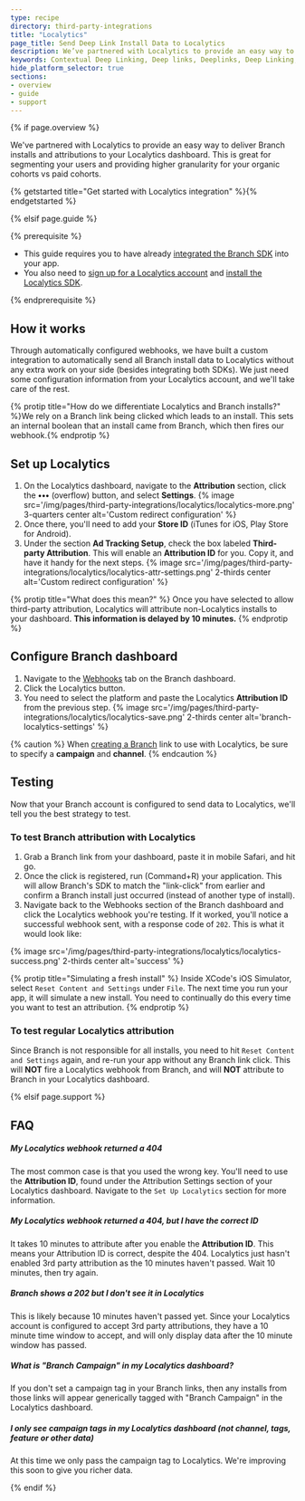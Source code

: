```yaml
---
type: recipe
directory: third-party-integrations
title: "Localytics"
page_title: Send Deep Link Install Data to Localytics
description: We’ve partnered with Localytics to provide an easy way to deliver Branch installs and attributions to your Localytics dashboard. Learn how to set it up.
keywords: Contextual Deep Linking, Deep links, Deeplinks, Deep Linking, Deeplinking, Deferred Deep Linking, Deferred Deeplinking, Google App Indexing, Google App Invites, Apple Universal Links, Apple Spotlight Search, Facebook App Links, AppLinks, Deepviews, Deep views, Analytics, Install Data, Localytics
hide_platform_selector: true
sections:
- overview
- guide
- support
---
```


{% if page.overview %}

We've partnered with Localytics to provide an easy way to deliver Branch installs and attributions to your Localytics dashboard. This is great for segmenting your users and providing higher granularity for your organic cohorts vs paid cohorts.

{% getstarted title="Get started with Localytics integration" %}{% endgetstarted %}

{% elsif page.guide %}

{% prerequisite %}

- This guide requires you to have already [integrated the Branch SDK]({{base.url}}/getting-started/sdk-integration-guide) into your app.
- You also need to [sign up for a Localytics account](https://www.localytics.com/free-trial-signup/) and [install the Localytics SDK](http://docs.localytics.com/).

{% endprerequisite %}

## How it works

Through automatically configured webhooks, we have built a custom integration to automatically send all Branch install data to Localytics without any extra work on your side (besides integrating both SDKs). We just need some configuration information from your Localytics account, and we'll take care of the rest.

{% protip title="How do we differentiate Localytics and Branch installs?" %}We rely on a Branch link being clicked which leads to an install. This sets an internal boolean that an install came from Branch, which then fires our webhook.{% endprotip %}

## Set up Localytics

1. On the Localytics dashboard, navigate to the **Attribution** section, click the **•••** (overflow) button, and select **Settings**. {% image src='/img/pages/third-party-integrations/localytics/localytics-more.png' 3-quarters center alt='Custom redirect configuration' %}
1. Once there, you'll need to add your **Store ID** (iTunes for iOS, Play Store for Android).
1. Under the section **Ad Tracking Setup**, check the box labeled **Third-party Attribution**. This will enable an **Attribution ID** for you. Copy it, and have it handy for the next steps. {% image src='/img/pages/third-party-integrations/localytics/localytics-attr-settings.png' 2-thirds center alt='Custom redirect configuration' %}

{% protip title="What does this mean?" %}
Once you have selected to allow third-party attribution, Localytics will attribute non-Localytics installs to your dashboard. **This information is delayed by 10 minutes.**
{% endprotip %}


## Configure Branch dashboard

1. Navigate to the [Webhooks](https://dashboard.branch.io/#/webhook) tab on the Branch dashboard.
1. Click the Localytics button.
1. You need to select the platform and paste the Localytics **Attribution ID** from the previous step. {% image src='/img/pages/third-party-integrations/localytics/localytics-save.png' 2-thirds center alt='branch-localytics-settings' %}

{% caution %}
When [creating a Branch]({{base.url}}/getting-started/creating-links-other-ways) link to use with Localytics, be sure to specify a **campaign** and **channel**.
{% endcaution %}

## Testing

Now that your Branch account is configured to send data to Localytics, we'll tell you the best strategy to test.

### To test Branch attribution with Localytics

1. Grab a Branch link from your dashboard, paste it in mobile Safari, and hit go.
1. Once the click is registered, run (Command+R) your application. This will allow Branch's SDK to match the "link-click" from earlier and confirm a Branch install just occurred (instead of another type of install).
1. Navigate back to the Webhooks section of the Branch dashboard and click the Localytics webhook you're testing. If it worked, you'll notice a successful webhook sent, with a response code of `202`. This is what it would look like:

{% image src='/img/pages/third-party-integrations/localytics/localytics-success.png' 2-thirds center alt='success' %}

{% protip title="Simulating a fresh install" %}
Inside XCode's iOS Simulator, select `Reset Content and Settings` under `File`. The next time you run your app, it will simulate a new install. You need to continually do this every time you want to test an attribution.
{% endprotip %}


### To test regular Localytics attribution

Since Branch is not responsible for all installs, you need to hit `Reset Content and Settings` again, and re-run your app without any Branch link click. This will **NOT** fire a Localytics webhook from Branch, and will **NOT** attribute to Branch in your Localytics dashboard.

{% elsif page.support %}

## FAQ

##### My Localytics webhook returned a 404

The most common case is that you used the wrong key. You'll need to use the **Attribution ID**, found under the Attribution Settings section of your Localytics dashboard. Navigate to the `Set Up Localytics` section for more information.

##### My Localytics webhook returned a 404, but I have the correct ID

It takes 10 minutes to attribute after you enable the **Attribution ID**. This means your Attribution ID is correct, despite the 404. Localytics just hasn't enabled 3rd party attribution as the 10 minutes haven't passed. Wait 10 minutes, then try again.

##### Branch shows a 202 but I don't see it in Localytics

This is likely because 10 minutes haven't passed yet. Since your Localytics account is configured to accept 3rd party attributions, they have a 10 minute time window to accept, and will only display data after the 10 minute window has passed.

##### What is "Branch Campaign" in my Localytics dashboard?
If you don't set a campaign tag in your Branch links, then any installs from those links will appear generically tagged with "Branch Campaign" in the Localytics dashboard. 

##### I only see campaign tags in my Localytics dashboard (not channel, tags, feature or other data)
At this time we only pass the campaign tag to Localytics. We're improving this soon to give you richer data.

{% endif %}
